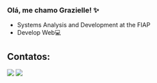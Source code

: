 ### Olá, me chamo Grazielle! ✨

- Systems Analysis and Development at the FIAP
- Develop Web💻


## Contatos:

<div>
<a href = "graziellealencar0@gmail.com"><img loading="lazy" src="https://img.shields.io/badge/Gmail-D14836?style=for-the-badge&logo=gmail&logoColor=white" target="_blank"></a>
<a href="https://www.linkedin.com/in/grazielle-alencar/" target="_blank"><img loading="lazy" src="https://img.shields.io/badge/-LinkedIn-%230077B5?style=for-the-badge&logo=linkedin&logoColor=white" target="_blank"></a>   
</div>


